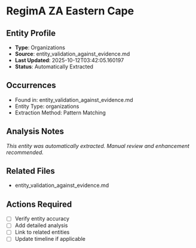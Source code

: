 # RegimA ZA Eastern Cape

## Entity Profile
- **Type**: Organizations
- **Source**: entity_validation_against_evidence.md
- **Last Updated**: 2025-10-12T03:42:05.160197
- **Status**: Automatically Extracted

## Occurrences
- Found in: entity_validation_against_evidence.md
- Entity Type: organizations
- Extraction Method: Pattern Matching

## Analysis Notes
*This entity was automatically extracted. Manual review and enhancement recommended.*

## Related Files
- entity_validation_against_evidence.md

## Actions Required
- [ ] Verify entity accuracy
- [ ] Add detailed analysis
- [ ] Link to related entities
- [ ] Update timeline if applicable
